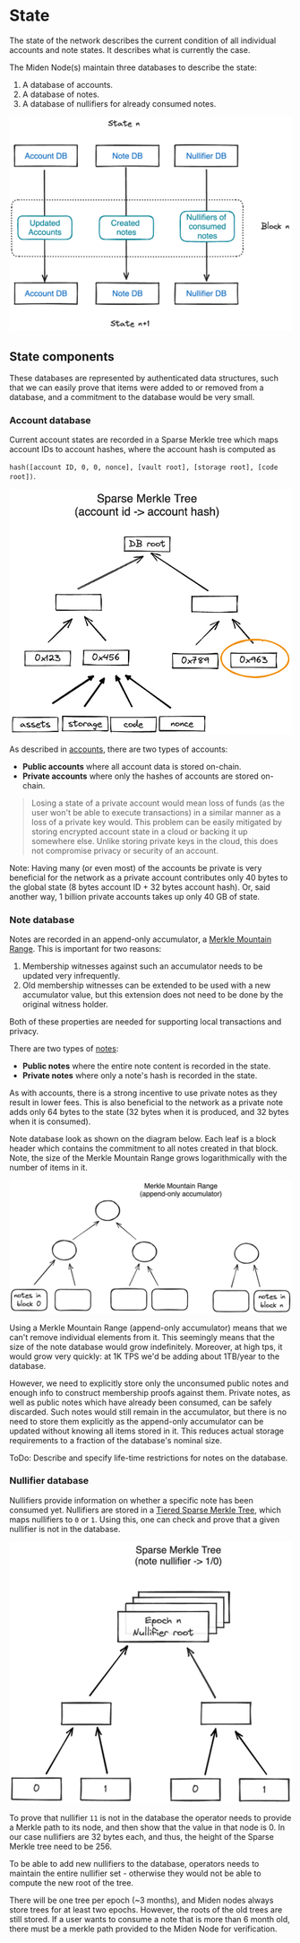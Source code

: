 # State

The state of the network describes the current condition of all individual accounts and note states. It describes what is currently the case.

The Miden Node(s) maintain three databases to describe the state:
1. A database of accounts.
2. A database of notes.
3. A database of nullifiers for already consumed notes.

<p align="center">
  <img src="../diagrams/architecture/state/State.png">
</p>

## State components

These databases are represented by authenticated data structures, such that we can easily prove that items were added to or removed from a database, and a commitment to the database would be very small.

### Account database
Current account states are recorded in a Sparse Merkle tree which maps account IDs to account hashes, where the account hash is computed as

`hash([account ID, 0, 0, nonce], [vault root], [storage root], [code root])`.

<p align="center">
  <img src="../diagrams/architecture/state/Account_DB.png">
</p>

As described in [accounts](https://0xpolygonmiden.github.io/miden-base/architecture/accounts.html), there are two types of accounts:
* **Public accounts** where all account data is stored on-chain.
* **Private accounts** where only the hashes of accounts are stored on-chain.

> Losing a state of a private account would mean loss of funds (as the user won't be able to execute transactions) in a similar manner as a loss of a private key would. This problem can be easily mitigated by storing encrypted account state in a cloud or backing it up somewhere else. Unlike storing private keys in the cloud, this does not compromise privacy or security of an account.

Note: Having many (or even most) of the accounts be private is very beneficial for the network as a private account contributes only 40 bytes to the global state (8 bytes account ID + 32 bytes account hash). Or, said another way, 1 billion private accounts takes up only $40$ GB of state.

### Note database

Notes are recorded in an append-only accumulator, a [Merkle Mountain Range](https://github.com/opentimestamps/opentimestamps-server/blob/master/doc/merkle-mountain-range.md). This is important for two reasons:

1. Membership witnesses against such an accumulator needs to be updated very infrequently.
2. Old membership witnesses can be extended to be used with a new accumulator value, but this extension does not need to be done by the original witness holder.

Both of these properties are needed for supporting local transactions and privacy.

There are two types of [notes](https://0xpolygonmiden.github.io/miden-base/architecture/notes.html):
* **Public notes** where the entire note content is recorded in the state.
* **Private notes** where only a note's hash is recorded in the state.

As with accounts, there is a strong incentive to use private notes as they result in lower fees. This is also beneficial to the network as a private note adds only 64 bytes to the state (32 bytes when it is produced, and 32 bytes when it is consumed).

Note database look as shown on the diagram below. Each leaf is a block header which contains the commitment to all notes created in that block. Note, the size of the Merkle Mountain Range grows logarithmically with the number of items in it.

<p align="center">
  <img src="../diagrams/architecture/state/Note_DB.png">
</p>

Using a Merkle Mountain Range (append-only accumulator) means that we can't remove individual elements from it. This seemingly means that the size of the note database would grow indefinitely. Moreover, at high tps, it would grow very quickly: at 1K TPS we'd be adding about 1TB/year to the database.

However, we need to explicitly store only the unconsumed public notes and enough info to construct membership proofs against them. Private notes, as well as public notes which have already been consumed, can be safely discarded. Such notes would still remain in the accumulator, but there is no need to store them explicitly as the append-only accumulator can be updated without knowing all items stored in it. This reduces actual storage requirements to a fraction of the database's nominal size.

ToDo: Describe and specify life-time restrictions for notes on the database.

### Nullifier database

Nullifiers provide information on whether a specific note has been consumed yet. Nullifiers are stored in a [Tiered Sparse Merkle Tree](https://0xpolygonmiden.github.io/miden-base/crypto-primitives/tsmt.html), which maps nullifiers to `0` or `1`. Using this, one can check and prove that a given nullifier is not in the database.

<p align="center">
  <img src="../diagrams/architecture/state/Nullifier_DB.png">
</p>

To prove that nullifier `11` is not in the database the operator needs to provide a Merkle path to its node, and then show that the value in that node is $0$. In our case nullifiers are 32 bytes each, and thus, the height of the Sparse Merkle tree need to be 256.

To be able to add new nullifiers to the database, operators needs to maintain the entire nullifier set - otherwise they would not be able to compute the new root of the tree.

There will be one tree per epoch (~3 months), and Miden nodes always store trees for at least two epochs. However, the roots of the old trees are still stored. If a user wants to consume a note that is more than 6 month old, there must be a merkle path provided to the Miden Node for verification.
